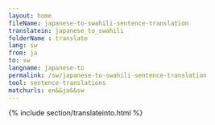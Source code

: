 ```yaml
---
layout: home
fileName: japanese-to-swahili-sentence-translation
translatein: japanese_to_swahili
folderName : translate
lang: sw
from: ja
to: sw
langname: japanese-to
permalink: /sw/japanese-to-swahili-sentence-translation
tool: sentence-translations
matchurls: en&&ja&&sw
---
```

{% include section/translateinto.html %}
